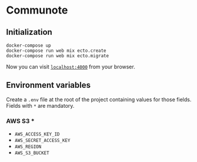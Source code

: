 # Communote

## Initialization 
```
docker-compose up
docker-compose run web mix ecto.create
docker-compose run web mix ecto.migrate
```

Now you can visit [`localhost:4000`](http://localhost:4000) from your browser.

## Environment variables
Create a `.env` file at the root of the project containing values for those fields. Fields with `*` are mandatory.

### AWS S3 *
- `AWS_ACCESS_KEY_ID`
- `AWS_SECRET_ACCESS_KEY`
- `AWS_REGION`
- `AWS_S3_BUCKET`